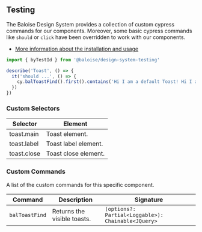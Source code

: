 ## Testing
 
The Baloise Design System provides a collection of custom cypress commands for our components. Moreover, some basic cypress commands like `should` or `click` have been overridden to work with our components.
 
- [More information about the installation and usage](?path=/docs/development-testing--page)
 
<!-- START: human documentation -->
 
 
 
 
 
 

```typescript
import { byTestId } from '@baloise/design-system-testing'

describe('Toast', () => {
  it('should ...', () => {
    cy.balToastFind().first().contains('Hi I am a default Toast! Hi I am a default Toast!')
  })
})
```

 
 
 
 
 
 
### Custom Selectors

| Selector    | Element              |
| ----------- | -------------------- |
| toast.main  | Toast element.       |
| toast.label | Toast label element. |
| toast.close | Toast close element. |


 
<!-- END: human documentation -->
 
### Custom Commands
 
A list of the custom commands for this specific component.
 
| Command        | Description                 | Signature                                          |
| -------------- | --------------------------- | -------------------------------------------------- |
| `balToastFind` | Returns the visible toasts. | `(options?: Partial<Loggable>): Chainable<JQuery>` |
 